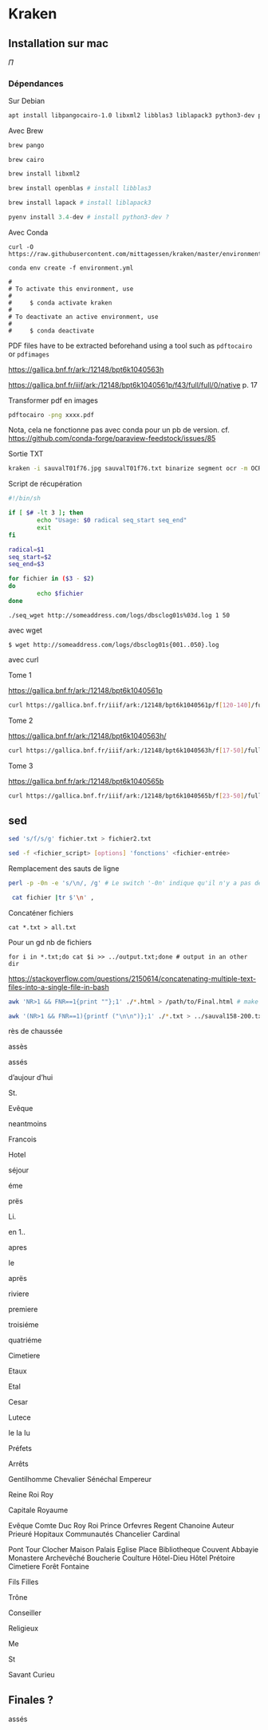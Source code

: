 # Kraken

## Installation sur mac

𝛱

### Dépendances

Sur Debian

```bash
apt install libpangocairo-1.0 libxml2 libblas3 liblapack3 python3-dev python3-pi
```

Avec Brew

```bash
brew pango
```

```
brew cairo
```

```bash
brew install libxml2
```

```bash
brew install openblas # install libblas3
```

```bash
brew install lapack # install liblapack3
```

```python
pyenv install 3.4-dev # install python3-dev ?
```

Avec Conda

```
curl -O https://raw.githubusercontent.com/mittagessen/kraken/master/environment.yml
```

```
conda env create -f environment.yml
```



```
#
# To activate this environment, use
#
#     $ conda activate kraken
#
# To deactivate an active environment, use
#
#     $ conda deactivate
```



PDF files have to be extracted beforehand using a tool such as `pdftocairo` or `pdfimages`

https://gallica.bnf.fr/ark:/12148/bpt6k1040563h

https://gallica.bnf.fr/iiif/ark:/12148/bpt6k1040561p/f43/full/full/0/native p. 17

Transformer pdf en images

```bash
pdftocairo -png xxxx.pdf
```

Nota, cela ne fonctionne pas avec conda pour un pb de version. cf. https://github.com/conda-forge/paraview-feedstock/issues/85

Sortie TXT

```bash
kraken -i sauvalT01f76.jpg sauvalT01f76.txt binarize segment ocr -m OCR17/Models/Kraken.mlmodel
```

Script de récupération

```sh
#!/bin/sh

if [ $# -lt 3 ]; then
        echo "Usage: $0 radical seq_start seq_end"
        exit
fi

radical=$1
seq_start=$2
seq_end=$3

for fichier in ($3 - $2)
do
        echo $fichier
done
```

```
./seq_wget http://someaddress.com/logs/dbsclog01s%03d.log 1 50
```

avec wget

```
$ wget http://someaddress.com/logs/dbsclog01s{001..050}.log
```

avec curl

Tome 1

https://gallica.bnf.fr/ark:/12148/bpt6k1040561p

```bash
curl https://gallica.bnf.fr/iiif/ark:/12148/bpt6k1040561p/f[120-140]/full/full/0/native -o sauvalT01f#1.jpg
```

Tome 2

https://gallica.bnf.fr/ark:/12148/bpt6k1040563h/

```bash
curl https://gallica.bnf.fr/iiif/ark:/12148/bpt6k1040563h/f[17-50]/full/full/0/native -o sauvalT02f#1.jpg
```

Tome 3

https://gallica.bnf.fr/ark:/12148/bpt6k1040565b

```bash
curl https://gallica.bnf.fr/iiif/ark:/12148/bpt6k1040565b/f[23-50]/full/full/0/native -o sauvalT03f#1.jpg
```



## sed

```bash
sed 's/ſ/s/g' fichier.txt > fichier2.txt
```

```bash
sed -f <fichier_script> [options] 'fonctions' <fichier-entrée>
```

Remplacement des sauts de ligne

```bash
perl -p -0n -e 's/\n/, /g' # Le switch '-0n' indique qu'il n'y a pas de separateur de ligne en  entrée, donc tout le fichier est une seule 'ligne'.  Ensuite, il suffit  de replacer tous les '\n' sur cette 'ligne' par la virgule (et espace  comme dans l'example initial). 
```

```bash
 cat fichier |tr $'\n' ,
```

Concaténer fichiers

```
cat *.txt > all.txt
```

Pour un gd nb de fichiers

```
for i in *.txt;do cat $i >> ../output.txt;done # output in an other dir
```

https://stackoverflow.com/questions/2150614/concatenating-multiple-text-files-into-a-single-file-in-bash

```bash
awk 'NR>1 && FNR==1{print ""};1' ./*.html > /path/to/Final.html # make shure to output in an other dir
```

```bash
awk '(NR>1 && FNR==1){printf ("\n\n")};1' ./*.txt > ../sauval158-200.txt
```



rès de chaussée

assès

assés

d’aujour d’hui

St.

Evêque 

neantmoins

Francois

Hotel

séjour

éme

prës

Li.

en 1..

apres

Ie

aprës

riviere

premiere

troisiéme

quatriéme

Cimetiere

Etaux

Etal

Cesar

Lutece

Ie Ia Iu

Préfets

Arrêts

Gentilhomme Chevalier Sénéchal Empereur

Reine Roi Roy

Capitale Royaume

Evêque Comte Duc Roy Roi Prince Orfevres Regent Chanoine Auteur Prieuré Hopitaux Communautés Chancelier Cardinal

Pont Tour Clocher Maison Palais Eglise Place Bibliotheque Couvent Abbayie Monastere Archevêché Boucherie Coulture Hôtel-Dieu Hôtel Prétoire Cimetiere Forêt Fontaine

Fils Filles

Trône

Conseiller

Religieux

Me 

St

Savant Curieu

## Finales ?

assés